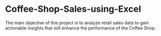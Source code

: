 # Coffee-Shop-Sales-using-Excel
The main objective of this project is to analyze retail sales data to gain actionable insights that will enhance the performance of the Coffee Shop.
